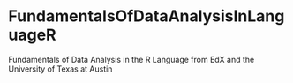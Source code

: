 # FundamentalsOfDataAnalysisInLanguageR
Fundamentals of Data Analysis in the R Language from EdX and the University of Texas at Austin
